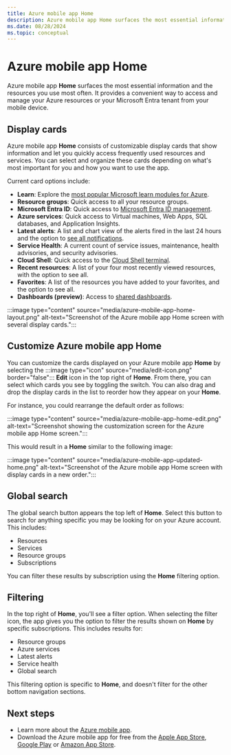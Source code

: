 ```yaml
---
title: Azure mobile app Home
description: Azure mobile app Home surfaces the most essential information and the resources you use most often.
ms.date: 08/28/2024
ms.topic: conceptual
---
```


# Azure mobile app Home

Azure mobile app **Home** surfaces the most essential information and the resources you use most often. It provides a convenient way to access and manage your Azure resources or your Microsoft Entra tenant from your mobile device.

## Display cards

Azure mobile app **Home** consists of customizable display cards that show information and let you quickly access frequently used resources and services. You can select and organize these cards depending on what's most important for you and how you want to use the app.

Current card options include:

- **Learn**: Explore the [most popular Microsoft learn modules for Azure](learn-training.md).
- **Resource groups**: Quick access to all your resource groups.
- **Microsoft Entra ID**: Quick access to [Microsoft Entra ID management](microsoft-entra-id.md).
- **Azure services**: Quick access to Virtual machines, Web Apps, SQL databases, and Application Insights.
- **Latest alerts**: A list and chart view of the alerts fired in the last 24 hours and the option to [see all notifications](alerts-notifications.md).
- **Service Health**: A current count of service issues, maintenance, health advisories, and security advisories.
- **Cloud Shell**: Quick access to the [Cloud Shell terminal](cloud-shell.md).
- **Recent resources**: A list of your four most recently viewed resources, with the option to see all.
- **Favorites**: A list of the resources you have added to your favorites, and the option to see all.
- **Dashboards (preview)**: Access to [shared dashboards](../dashboard-hub.md).

:::image type="content" source="media/azure-mobile-app-home-layout.png" alt-text="Screenshot of the Azure mobile app Home screen with several display cards.":::

## Customize Azure mobile app Home

You can customize the cards displayed on your Azure mobile app **Home** by selecting the :::image type="icon" source="media/edit-icon.png" border="false"::: **Edit** icon in the top right of **Home**. From there, you can select which cards you see by toggling the switch. You can also drag and drop the display cards in the list to reorder how they appear on your **Home**.

For instance, you could rearrange the default order as follows:

:::image type="content" source="media/azure-mobile-app-home-edit.png" alt-text="Screenshot showing the customization screen for the Azure mobile app Home screen.":::

This would result in a **Home** similar to the following image:

:::image type="content" source="media/azure-mobile-app-updated-home.png" alt-text="Screenshot of the Azure mobile app Home screen with display cards in a new order.":::

## Global search

The global search button appears the top left of **Home**. Select this button to search for anything specific you may be looking for on your Azure account. This includes:

- Resources
- Services
- Resource groups
- Subscriptions

You can filter these results by subscription using the **Home** filtering option.

## Filtering

In the top right of **Home**, you'll see a filter option. When selecting the filter icon, the app gives you the option to filter the results shown on **Home** by specific subscriptions. This includes results for:

- Resource groups
- Azure services
- Latest alerts
- Service health
- Global search

This filtering option is specific to **Home**, and doesn't filter for the other bottom navigation sections.

## Next steps

- Learn more about the [Azure mobile app](overview.md).
- Download the Azure mobile app for free from the [Apple App Store](https://aka.ms/azureapp/ios/doc), [Google Play](https://aka.ms/azureapp/android/doc) or [Amazon App Store](https://aka.ms/azureapp/amazon/doc).

